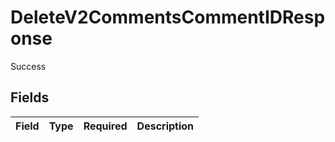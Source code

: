 # DeleteV2CommentsCommentIDResponse

Success


## Fields

| Field       | Type        | Required    | Description |
| ----------- | ----------- | ----------- | ----------- |